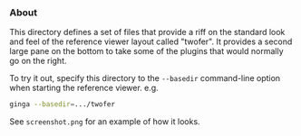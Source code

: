 ### About

This directory defines a set of files that provide a riff on the standard
look and feel of the reference viewer layout called "twofer".  It provides
a second large pane on the bottom to take some of the plugins that would
normally go on the right.

To try it out, specify this directory to the `--basedir` command-line option
when starting the reference viewer.  e.g.
```bash
ginga --basedir=.../twofer
```

See `screenshot.png` for an example of how it looks.
